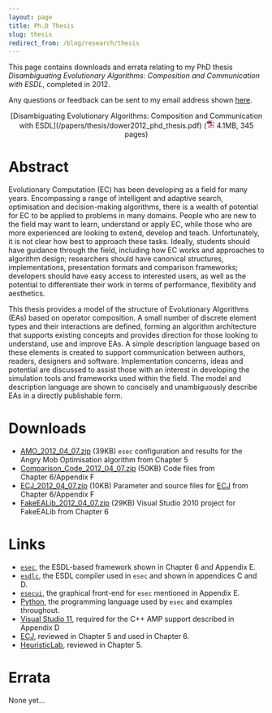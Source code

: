 ```yaml
---
layout: page
title: Ph.D Thesis
slug: thesis
redirect_from: /blog/research/thesis
---
```


This page contains downloads and errata relating to my PhD thesis _Disambiguating Evolutionary Algorithms: Composition and Communication with ESDL_, completed in 2012.

Any questions or feedback can be sent to my email address shown [here](/blog/about).

<div align="center">
[Disambiguating Evolutionary Algorithms: Composition and Communication with ESDL](/papers/thesis/dower2012_phd_thesis.pdf) (<img src="/assets/pdf.png" alt="PDF" width="16" height="16" border="0"> 4.1MB, 345 pages)
</div>

# Abstract
Evolutionary Computation (EC) has been developing as a field for many years. Encompassing a range of intelligent and adaptive search, optimisation and decision-making algorithms, there is a wealth of potential for EC to be applied to problems in many domains. People who are new to the field may want to learn, understand or apply EC, while those who are more experienced are looking to extend, develop and teach. Unfortunately, it is not clear how best to approach these tasks. Ideally, students should have guidance through the field, including how EC works and approaches to algorithm design; researchers should have canonical structures, implementations, presentation formats and comparison frameworks; developers should have easy access to interested users, as well as the potential to differentiate their work in terms of performance, flexibility and aesthetics.

This thesis provides a model of the structure of Evolutionary Algorithms (EAs) based on operator composition. A small number of discrete element types and their interactions are defined, forming an algorithm architecture that supports existing concepts and provides direction for those looking to understand, use and improve EAs. A simple description language based on these elements is created to support communication between authors, readers, designers and software. Implementation concerns, ideas and potential are discussed to assist those with an interest in developing the simulation tools and frameworks used within the field. The model and description language are shown to concisely and unambiguously describe EAs in a directly publishable form.
# Downloads
* [AMO_2012_04_07.zip](/papers/thesis/AMO_2012_04_07.zip) (39KB) `esec` configuration and results for the Angry Mob Optimisation algorithm from Chapter&nbsp;5
* [Comparison_Code_2012_04_07.zip](/papers/thesis/Comparison_Code_2012_04_07.zip) (50KB) Code files from Chapter&nbsp;6/Appendix&nbsp;F
* [ECJ_2012_04_07.zip](/papers/thesis/ECJ_2012_04_07.zip) (10KB) Parameter and source files for [ECJ](http://cs.gmu.edu/~eclab/projects/ecj/) from Chapter&nbsp;6/Appendix&nbsp;F
* [FakeEALib_2012_04_07.zip](/papers/thesis/FakeEALib_2012_04_07.zip) (29KB) Visual Studio 2010 project for FakeEALib from Chapter&nbsp;6

# Links

* [`esec`](https://github.com/zooba/esec), the ESDL-based framework shown in Chapter&nbsp;6 and Appendix&nbsp;E.
* [`esdlc`](https://github.com/zooba/esdlc), the ESDL compiler used in `esec` and shown in appendices C and D.
* [`esecui`](https://github.com/zooba/esecui), the graphical front-end for `esec` mentioned in Appendix&nbsp;E.
* [Python](http://www.python.org/), the programming language used by `esec` and examples throughout.
* [Visual Studio 11](http://go.microsoft.com/fwlink/?LinkId=190957), required for the C++ AMP support described in Appendix&nbsp;D
* [ECJ](http://cs.gmu.edu/~eclab/projects/ecj/), reviewed in Chapter&nbsp;5 and used in Chapter&nbsp;6.
* [HeuristicLab](http://dev.heuristiclab.com/), reviewed in Chapter&nbsp;5.

# Errata
None yet...